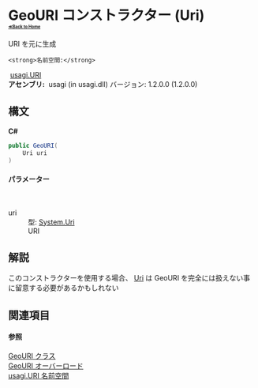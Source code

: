 # GeoURI コンストラクター (Uri)<div style="font-size:30%"><a href="https://github.com/usagi/usagi.cs/blob/master/docs/Home.md">≪Back to Home</a></div> 

URI を元に生成


    <strong>名前空間:</strong>
&nbsp;<a href="N_usagi_URI.md">usagi.URI</a><br /><strong>アセンブリ:</strong>
&nbsp;usagi (in usagi.dll) バージョン: 1.2.0.0 (1.2.0.0)

## 構文

**C#**<br />
``` C#
public GeoURI(
	Uri uri
)
```


#### パラメーター
&nbsp;<dl><dt>uri</dt><dd>型: <a href="http://msdn2.microsoft.com/ja-jp/library/txt7706a" target="_blank">System.Uri</a><br />URI</dd></dl>

## 解説
このコンストラクターを使用する場合、 <a href="http://msdn2.microsoft.com/ja-jp/library/txt7706a" target="_blank">Uri</a> は GeoURI を完全には扱えない事に留意する必要があるかもしれない

## 関連項目


#### 参照
<a href="T_usagi_URI_GeoURI.md">GeoURI クラス</a><br /><a href="Overload_usagi_URI_GeoURI__ctor.md">GeoURI オーバーロード</a><br /><a href="N_usagi_URI.md">usagi.URI 名前空間</a><br />